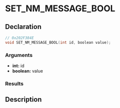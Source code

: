 # SET_NM_MESSAGE_BOOL

## Declaration
```cpp
// 0x202F384E
void SET_NM_MESSAGE_BOOL(int id, boolean value);
```

### Arguments
- **int:** id
- **boolean:** value

### Results

## Description
